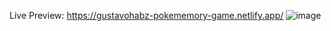 Live Preview: https://gustavohabz-pokememory-game.netlify.app/
![image](https://github.com/user-attachments/assets/5d7482e5-7d92-4e82-8521-de0636f6d384)
